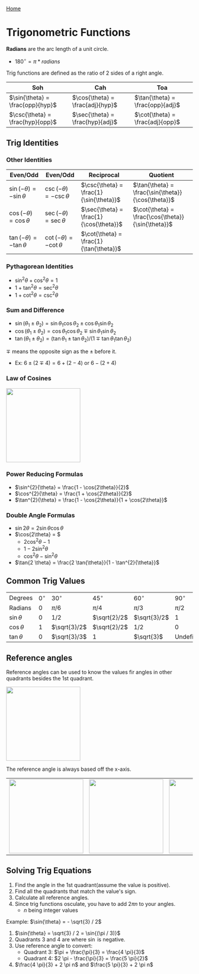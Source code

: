 [Home](../README.md)

# Trigonometric Functions
**Radians** are the arc length of a unit circle.
- $180^\circ = \pi * radians$

Trig functions are defined as the ratio of 2 sides of a right angle.

| Soh                              | Cah                              | Toa                              |
|----------------------------------|----------------------------------|----------------------------------|
| $\sin{\theta} = \frac{opp}{hyp}$ | $\cos{\theta} = \frac{adj}{hyp}$ | $\tan{\theta} = \frac{opp}{adj}$ |
| $\csc{\theta} = \frac{hyp}{opp}$ | $\sec{\theta} = \frac{hyp}{adj}$ | $\cot{\theta} = \frac{adj}{opp}$ |

## Trig Identities

### Other Identities

| Even/Odd                          | Even/Odd                          | Reciprocal                              | Quotient |
|-----------------------------------|-----------------------------------|-----------------------------------------|-|
| $\sin{(-\theta)} = -\sin{\theta}$ | $\csc{(-\theta)} = -\csc{\theta}$ | $\csc{\theta} = \frac{1}{\sin{\theta}}$ | $\tan{\theta} = \frac{\sin{\theta}}{\cos{\theta}}$ |
| $\cos{(-\theta)} = \cos{\theta}$  | $\sec{(-\theta)} = \sec{\theta}$  | $\sec{\theta} = \frac{1}{\cos{\theta}}$ | $\cot{\theta} = \frac{\cos{\theta}}{\sin{\theta}}$ |
| $\tan{(-\theta)} = -\tan{\theta}$ | $\cot{(-\theta)} = -\cot{\theta}$ | $\cot{\theta} = \frac{1}{\tan{\theta}}$ |

### Pythagorean Identities
- $\sin^{2}{\theta} + \cos^{2}{\theta} = 1$
- $1 + \tan^{2}{\theta} = \sec^{2}{\theta}$
- $1 + \cot^{2}{\theta} = \csc^{2}{\theta}$

### Sum and Difference
- $\sin{(\theta_1 \pm \theta_2)} = \sin{\theta_1} \cos{\theta_2} \pm \cos{\theta_1} \sin{\theta_2}$
- $\cos{(\theta_1 \pm \theta_2)} = \cos{\theta_1} \cos{\theta_2} \mp \sin{\theta_1} \sin{\theta_2}$
- $\tan{(\theta_1 \pm \theta_2)} = (\tan{\theta_1} \pm \tan{\theta_2}) / (1 \mp \tan{\theta_1} \tan{\theta_2})$

$\mp$ means the opposite sign as the $\pm$ before it.
- Ex: $6\pm(2\mp4) = 6 + (2 - 4)$ or $6 - (2 + 4)$

### Law of Cosines

<img width="200" src="./">

### Power Reducing Formulas
- $\sin^{2}{\theta} = \frac{1 - \cos{2\theta}}{2}$
- $\cos^{2}{\theta} = \frac{1 + \cos{2\theta}}{2}$
- $\tan^{2}{\theta} = \frac{1 - \cos{2\theta}}{1 + \cos{2\theta}}$

### Double Angle Formulas
- $\sin{2\theta} = 2 \sin{\theta} \cos{\theta}$
- $\cos{2\theta} = $
	- $2 \cos^{2}{\theta} - 1$
	- $1 - 2 \sin^{2}{\theta}$
	- $\cos^{2}{\theta} - \sin^{2}{\theta}$
- $\tan{2 \theta} = \frac{2 \tan{\theta}}{1 - \tan^{2}{\theta}}$

## Common Trig Values

|                |           |              |              |              |            |             |             |
|----------------|-----------|--------------|--------------|--------------|------------|-------------|-------------|
| Degrees        | $0^\circ$ | $30^\circ$   | $45^\circ$   | $60^\circ$   | $90^\circ$ | $180^\circ$ | $270^\circ$ |
| Radians        | $0$       | $\pi/6$      | $\pi/4$      | $\pi/3$      | $\pi/2$    | $\pi$       | $3\pi/2$    |
| $\sin{\theta}$ | $0$       | $1/2$        | $\sqrt{2}/2$ | $\sqrt{3}/2$ | $1$        | $0$         | $-1$        |
| $\cos{\theta}$ | $1$       | $\sqrt{3}/2$ | $\sqrt{2}/2$ | $1/2$        | $0$        | $-1$        | $0$         |
| $\tan{\theta}$ | $0$       | $\sqrt{3}/3$ | $1$          | $\sqrt{3}$   | Undefined  | $0$         | Undefined   |

## Reference angles
Reference angles can be used to know the values fir angles in other quadrants besides the 1st quadrant.

<img width="200" src="./">

The reference angle is always based off the x-axis.

|                            |                            |                            |
|----------------------------|----------------------------|----------------------------|
| <img width="200" src="./"> | <img width="200" src="./"> | <img width="200" src="./"> |

## Solving Trig Equations
1. Find the angle in the 1st quadrant(assume the value is positive).
1. Find all the quadrants that match the value's sign.
1. Calculate all reference angles.
1. Since trig functions osculate, you have to add $2\pi n$ to your angles.
	- $n$ being integer values

Example: $\sin{\theta} = - \sqrt{3} / 2$
1. $\sin{\theta} = \sqrt{3} / 2 = \sin{(\pi / 3)}$
1. Quadrants 3 and 4 are where $\sin$ is negative.
1. Use reference angle to convert:
	- Quadrant 3: $\pi + \frac{\pi}{3} = \frac{4 \pi}{3}$
	- Quadrant 4: $2 \pi - \frac{\pi}{3} = \frac{5 \pi}{2}$
1. $\frac{4 \pi}{3} + 2 \pi n$ and $\frac{5 \pi}{3} + 2 \pi n$